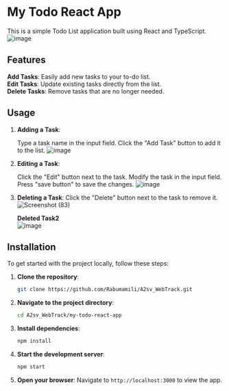 # My Todo React App
This is a simple Todo List application built using React and TypeScript.<br>
![image](https://github.com/user-attachments/assets/9c7ea57b-fc28-436c-9aec-0e791a359de0)


## Features

**Add Tasks**: Easily add new tasks to your to-do list.<br>
**Edit Tasks**: Update existing tasks directly from the list.<br>
**Delete Tasks**: Remove tasks that are no longer needed.<br>

## Usage

1. **Adding a Task**:

   Type a task name in the input field.
   Click the "Add Task" button to add it to the list.
![image](https://github.com/user-attachments/assets/ab88af06-685a-450b-8c4e-39abfd23d162)

2. **Editing a Task**:

   Click the "Edit" button next to the task.
   Modify the task in the input field.
   Press "save button" to save the changes.
   ![image](https://github.com/user-attachments/assets/6611bf83-ed05-41b6-9b9c-f5782fa4e63d)


4. **Deleting a Task**:
   Click the "Delete" button next to the task to remove it.
   ![Screenshot (83)](https://github.com/user-attachments/assets/c397bcc0-c799-4103-92d8-844fbca8864f)

   **Deleted Task2** <br>
   ![image](https://github.com/user-attachments/assets/109d74fe-6bec-48c3-ad67-b6316dedc4d1) <br>



## Installation

To get started with the project locally, follow these steps:

1. **Clone the repository**:

   ```bash
   git clone https://github.com/Rabumamili/A2sv_WebTrack.git
   ```

2. **Navigate to the project directory**:

   ```bash
   cd A2sv_WebTrack/my-todo-react-app
   ```

3. **Install dependencies**:

   ```bash
   npm install
   ```

4. **Start the development server**:

   ```bash
   npm start
   ```

5. **Open your browser**:
   Navigate to `http://localhost:3000` to view the app.
